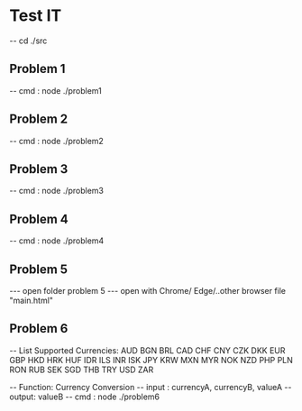 # Test IT

-- cd ./src

## Problem 1

-- cmd : node ./problem1

## Problem 2

-- cmd : node ./problem2

## Problem 3

-- cmd : node ./problem3

## Problem 4

-- cmd : node ./problem4

## Problem 5

--- open folder problem 5
--- open with Chrome/ Edge/..other browser file "main.html"

## Problem 6
-- List Supported Currencies:
    AUD
    BGN 
    BRL 
    CAD 
    CHF 
    CNY 
    CZK 
    DKK
    EUR 
    GBP 
    HKD 
    HRK 
    HUF 
    IDR 
    ILS 
    INR 
    ISK
    JPY 
    KRW
    MXN 
    MYR 
    NOK 
    NZD 
    PHP 
    PLN 
    RON 
    RUB 
    SEK 
    SGD
    THB 
    TRY 
    USD 
    ZAR 
    
-- Function: Currency Conversion
-- input : currencyA, currencyB, valueA
-- output: valueB
-- cmd : node ./problem6
